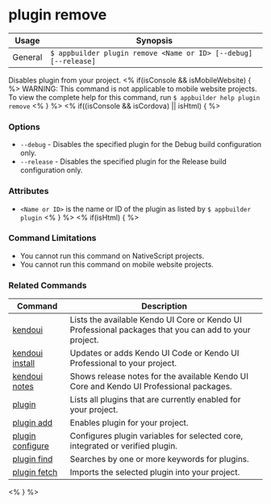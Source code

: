 plugin remove
==========

Usage | Synopsis
------|-------
General | `$ appbuilder plugin remove <Name or ID> [--debug] [--release]`

Disables plugin from your project.
<% if(isConsole && isMobileWebsite) { %>
WARNING: This command is not applicable to mobile website projects. To view the complete help for this command, run `$ appbuilder help plugin remove`
<% } %>
<% if((isConsole && isCordova) || isHtml) { %>
### Options
* `--debug` - Disables the specified plugin for the Debug build configuration only.
* `--release` - Disables the specified plugin for the Release build configuration only.

### Attributes
* `<Name or ID>` is the name or ID of the plugin as listed by `$ appbuilder plugin`
<% } %>
<% if(isHtml) { %>
### Command Limitations

* You cannot run this command on NativeScript projects.
* You cannot run this command on mobile website projects.

### Related Commands

Command | Description
----------|----------
[kendoui](kendoui.html) | Lists the available Kendo UI Core or Kendo UI Professional packages that you can add to your project.
[kendoui install](kendoui-install.html) | Updates or adds Kendo UI Code or Kendo UI Professional to your project.
[kendoui notes](kendoui-notes.html) | Shows release notes for the available Kendo UI Core and Kendo UI Professional packages.
[plugin](plugin.html) | Lists all plugins that are currently enabled for your project.
[plugin add](plugin-add.html) | Enables plugin for your project.
[plugin configure](plugin-configure.html) | Configures plugin variables for selected core, integrated or verified plugin.
[plugin find](plugin-find.html) | Searches by one or more keywords for plugins.
[plugin fetch](plugin-fetch.html) | Imports the selected plugin into your project.
<% } %>
